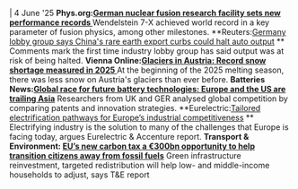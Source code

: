 | 4 June '25
**Phys.org:[German nuclear fusion research facility sets new performance records ](https://phys.org/news/2025-06-wendelstein-nuclear-fusion.html)**
Wendelstein 7-X achieved world record in a key parameter of fusion physics, among other milestones.
**Reuters:[Germany lobby group says China's rare earth export curbs could halt auto output](https://www.reuters.com/business/autos-transportation/chinas-rare-earth-export-curbs-risk-halting-german-car-production-lobby-group-2025-06-03/) **
Comments mark the first time industry lobby group has said output was at risk of being halted.
**Vienna Online:[Glaciers in Austria: Record snow shortage measured in 2025 ](https://www.vienna.at/glaciers-in-austria-record-snow-shortage-measured-in-2025/9451772)**
At the beginning of the 2025 melting season, there was less snow on Austria's glaciers than ever before.
**Batteries News:[Global race for future battery technologies: Europe and the US are trailing Asia](https://batteriesnews.com/global-race-for-future-battery-technologies-europe-and-the-us-are-trailing-asia/)**
Researchers from UK and GER analysed global competition by comparing patents and innovation strategies.
**Eurelectric:[Tailored electrification pathways for Europe’s industrial competitiveness](https://powersummit2025.eurelectric.org/industrial-competitiveness/) **
Electrifying industry is the solution to many of the challenges that Europe is facing today, argues Eurelectric & Accenture report.
**Transport & Environment: [EU’s new carbon tax a €300bn opportunity to help transition citizens away from fossil fuels](https://www.transportenvironment.org/articles/eus-new-carbon-tax-ets2-a-eur300bn-opportunity-to-help-transition-european-citizens-away-from-fossil-fuels)**
Green infrastructure reinvestment, targeted redistribution will help low- and middle-income households to adjust, says T&E report